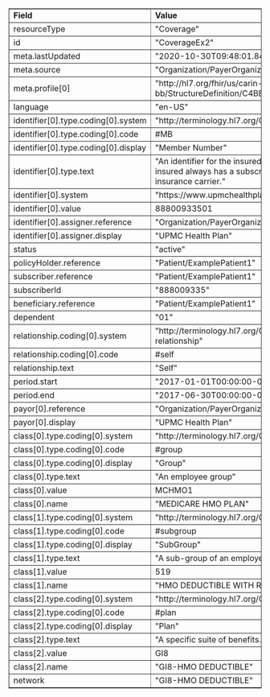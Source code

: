 <table border="1"><tr><td><b>Field</b></td><td><b>Value</b></td></tr>
<tr><td>resourceType</td><td>
"Coverage"
</td></tr>
<tr><td>id</td><td>
"CoverageEx2"
</td></tr>
<tr><td>meta.lastUpdated</td><td>
"2020-10-30T09:48:01.8462752-04:00"
</td></tr>
<tr><td>meta.source</td><td>
"Organization/PayerOrganizationExample1"
</td></tr>
<tr><td>meta.profile[0]</td><td>"http://hl7.org/fhir/us/carin-bb/StructureDefinition/C4BB-Coverage"</td></tr>
<tr><td>language</td><td>
"en-US"
</td></tr>
<tr><td>identifier[0].type.coding[0].system</td><td>
"http://terminology.hl7.org/CodeSystem/v2-0203"
</td></tr>
<tr><td>identifier[0].type.coding[0].code</td><td>
#MB
</td></tr>
<tr><td>identifier[0].type.coding[0].display</td><td>
"Member Number"
</td></tr>
<tr><td>identifier[0].type.text</td><td>
"An identifier for the insured of an insurance policy (this insured always has a subscriber), usually assigned by the insurance carrier."
</td></tr>
<tr><td>identifier[0].system</td><td>
"https://www.upmchealthplan.com/fhir/memberidentifier"
</td></tr>
<tr><td>identifier[0].value</td><td>
88800933501
</td></tr>
<tr><td>identifier[0].assigner.reference</td><td>
"Organization/PayerOrganizationExample1"
</td></tr>
<tr><td>identifier[0].assigner.display</td><td>
"UPMC Health Plan"
</td></tr>
<tr><td>status</td><td>
"active"
</td></tr>
<tr><td>policyHolder.reference</td><td>
"Patient/ExamplePatient1"
</td></tr>
<tr><td>subscriber.reference</td><td>
"Patient/ExamplePatient1"
</td></tr>
<tr><td>subscriberId</td><td>
"888009335"
</td></tr>
<tr><td>beneficiary.reference</td><td>
"Patient/ExamplePatient1"
</td></tr>
<tr><td>dependent</td><td>
"01"
</td></tr>
<tr><td>relationship.coding[0].system</td><td>
"http://terminology.hl7.org/CodeSystem/subscriber-relationship"
</td></tr>
<tr><td>relationship.coding[0].code</td><td>
#self
</td></tr>
<tr><td>relationship.text</td><td>
"Self"
</td></tr>
<tr><td>period.start</td><td>
"2017-01-01T00:00:00-05:00"
</td></tr>
<tr><td>period.end</td><td>
"2017-06-30T00:00:00-04:00"
</td></tr>
<tr><td>payor[0].reference</td><td>
"Organization/PayerOrganizationExample1"
</td></tr>
<tr><td>payor[0].display</td><td>
"UPMC Health Plan"
</td></tr>
<tr><td>class[0].type.coding[0].system</td><td>
"http://terminology.hl7.org/CodeSystem/coverage-class"
</td></tr>
<tr><td>class[0].type.coding[0].code</td><td>
#group
</td></tr>
<tr><td>class[0].type.coding[0].display</td><td>
"Group"
</td></tr>
<tr><td>class[0].type.text</td><td>
"An employee group"
</td></tr>
<tr><td>class[0].value</td><td>
MCHMO1
</td></tr>
<tr><td>class[0].name</td><td>
"MEDICARE HMO PLAN"
</td></tr>
<tr><td>class[1].type.coding[0].system</td><td>
"http://terminology.hl7.org/CodeSystem/coverage-class"
</td></tr>
<tr><td>class[1].type.coding[0].code</td><td>
#subgroup
</td></tr>
<tr><td>class[1].type.coding[0].display</td><td>
"SubGroup"
</td></tr>
<tr><td>class[1].type.text</td><td>
"A sub-group of an employee group"
</td></tr>
<tr><td>class[1].value</td><td>
519
</td></tr>
<tr><td>class[1].name</td><td>
"HMO DEDUCTIBLE WITH RX STANDAR"
</td></tr>
<tr><td>class[2].type.coding[0].system</td><td>
"http://terminology.hl7.org/CodeSystem/coverage-class"
</td></tr>
<tr><td>class[2].type.coding[0].code</td><td>
#plan
</td></tr>
<tr><td>class[2].type.coding[0].display</td><td>
"Plan"
</td></tr>
<tr><td>class[2].type.text</td><td>
"A specific suite of benefits."
</td></tr>
<tr><td>class[2].value</td><td>
GI8
</td></tr>
<tr><td>class[2].name</td><td>
"GI8-HMO DEDUCTIBLE"
</td></tr>
<tr><td>network</td><td>
"GI8-HMO DEDUCTIBLE"
</td></tr>
</table>

